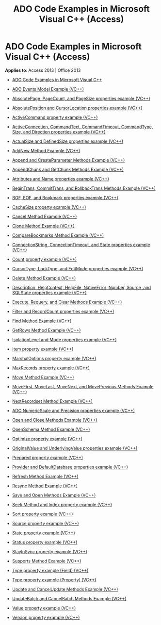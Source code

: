 ﻿---
title: ADO Code Examples in Microsoft Visual C++ (Access)
TOCTitle: ADO Code Examples in Microsoft Visual C++
ms:assetid: 99929dbc-6ab0-4d9a-8a00-59a69a9d1340
ms:mtpsurl: https://msdn.microsoft.com/library/JJ249688(v=office.15)
ms:contentKeyID: 48546517
ms.date: 09/18/2015
mtps_version: v=office.15
---

# ADO Code Examples in Microsoft Visual C++ (Access)


**Applies to**: Access 2013 | Office 2013

  - [ADO Code Examples in Microsoft Visual C++](ado-code-examples-in-microsoft-visual-c.md)

  - [ADO Events Model Example (VC++)](ado-events-model-example-vc.md)

  - [AbsolutePage, PageCount, and PageSize properties example (VC++)](absolutepage-pagecount-and-pagesize-properties-example-vc.md)

  - [AbsolutePosition and CursorLocation properties example (VC++)](absoluteposition-and-cursorlocation-properties-example-vc.md)

  - [ActiveCommand property example (VC++)](activecommand-property-example-vc.md)

  - [ActiveConnection, CommandText, CommandTimeout, CommandType, Size, and Direction properties example (VC++)](activeconnection-commandtext-commandtimeout-commandtype-size-and-direction-properties-example-vc.md)

  - [ActualSize and DefinedSize properties example (VC++)](actualsize-and-definedsize-properties-example-vc.md)

  - [AddNew Method Example (VC++)](addnew-method-example-vc.md)

  - [Append and CreateParameter Methods Example (VC++)](append-and-createparameter-methods-example-vc.md)

  - [AppendChunk and GetChunk Methods Example (VC++)](appendchunk-and-getchunk-methods-example-vc.md)

  - [Attributes and Name properties example (VC++)](attributes-and-name-properties-example-vc.md)

  - [BeginTrans, CommitTrans, and RollbackTrans Methods Example (VC++)](begintrans-committrans-and-rollbacktrans-methods-example-vc.md)

  - [BOF, EOF, and Bookmark properties example (VC++)](bof-eof-and-bookmark-properties-example-vc.md)

  - [CacheSize property example (VC++)](cachesize-property-example-vc.md)

  - [Cancel Method Example (VC++)](cancel-method-example-vc.md)

  - [Clone Method Example (VC++)](clone-method-example-vc.md)

  - [CompareBookmarks Method Example (VC++)](comparebookmarks-method-example-vc.md)

  - [ConnectionString, ConnectionTimeout, and State properties example (VC++)](connectionstring-connectiontimeout-and-state-properties-example-vc.md)

  - [Count property example (VC++)](count-property-example-vc.md)

  - [CursorType, LockType, and EditMode properties example (VC++)](cursortype-locktype-and-editmode-properties-example-vc.md)

  - [Delete Method Example (VC++)](delete-method-example-vc.md)

  - [Description, HelpContext, HelpFile, NativeError, Number, Source, and SQLState properties example (VC++)](description-helpcontext-helpfile-nativeerror-number-source-and-sqlstate-properties-example-vc.md)

  - [Execute, Requery, and Clear Methods Example (VC++)](execute-requery-and-clear-methods-example-vc.md)

  - [Filter and RecordCount properties example (VC++)](filter-and-recordcount-properties-example-vc.md)

  - [Find Method Example (VC++)](find-method-example-vc.md)

  - [GetRows Method Example (VC++)](getrows-method-example-vc.md)

  - [IsolationLevel and Mode properties example (VC++)](isolationlevel-and-mode-properties-example-vc.md)

  - [Item property example (VC++)](item-property-example-vc.md)

  - [MarshalOptions property example (VC++)](marshaloptions-property-example-vc.md)

  - [MaxRecords property example (VC++)](maxrecords-property-example-vc.md)

  - [Move Method Example (VC++)](move-method-example-vc.md)

  - [MoveFirst, MoveLast, MoveNext, and MovePrevious Methods Example (VC++)](movefirst-movelast-movenext-and-moveprevious-methods-example-vc.md)

  - [NextRecordset Method Example (VC++)](nextrecordset-method-example-vc.md)

  - [ADO NumericScale and Precision properties example (VC++)](ado-numericscale-and-precision-properties-example-vc.md)

  - [Open and Close Methods Example (VC++)](open-and-close-methods-example-vc.md)

  - [OpenSchema Method Example (VC++)](openschema-method-example-vc.md)

  - [Optimize property example (VC++)](optimize-property-example-vc.md)

  - [OriginalValue and UnderlyingValue properties example (VC++)](originalvalue-and-underlyingvalue-properties-example-vc.md)

  - [Prepared property example (VC++)](prepared-property-example-vc.md)

  - [Provider and DefaultDatabase properties example (VC++)](provider-and-defaultdatabase-properties-example-vc.md)

  - [Refresh Method Example (VC++)](refresh-method-example-vc.md)

  - [Resync Method Example (VC++)](resync-method-example-vc.md)

  - [Save and Open Methods Example (VC++)](save-and-open-methods-example-vc.md)

  - [Seek Method and Index property example (VC++)](seek-method-and-index-property-example-vc.md)

  - [Sort property example (VC++)](sort-property-example-vc.md)

  - [Source property example (VC++)](source-property-example-vc.md)

  - [State property example (VC++)](state-property-example-vc.md)

  - [Status property example (VC++)](status-property-example-vc.md)

  - [StayInSync property example (VC++)](stayinsync-property-example-vc.md)

  - [Supports Method Example (VC++)](supports-method-example-vc.md)

  - [Type property example (Field) (VC++)](type-property-example-field-vc.md)

  - [Type property example (Property) (VC++)](type-property-example-property-vc.md)

  - [Update and CancelUpdate Methods Example (VC++)](update-and-cancelupdate-methods-example-vc.md)

  - [UpdateBatch and CancelBatch Methods Example (VC++)](updatebatch-and-cancelbatch-methods-example-vc.md)

  - [Value property example (VC++)](value-property-example-vc.md)

  - [Version property example (VC++)](version-property-example-vc.md)

